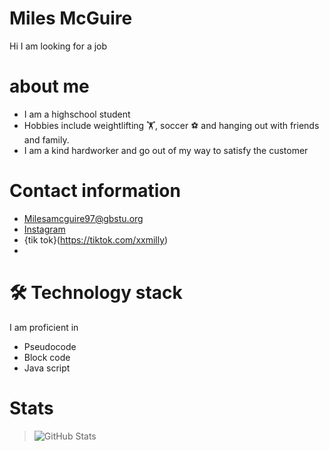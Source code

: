# Miles McGuire
Hi I am looking for a job 
# about me
- I am a highschool student
- Hobbies include weightlifting 🏋️, soccer ⚽ and hanging out with friends and family.
- I am a kind hardworker and go out of my way to satisfy the customer

# Contact information
 * Milesamcguire97@gbstu.org
 * [Instagram](https://instagram/miles.mcguire6)
 * {tik tok}(https://tiktok.com/xxmilly)
 * 

 # 🛠 Technology stack
 I am proficient in
- Pseudocode
- Block code 
- Java script

# Stats

> ![GitHub Stats](https://github-readme-stats.vercel.app/api?username=mMcguire9778&theme=gruvbox&show_icons=true&hide_border=true&count_private=true)

